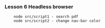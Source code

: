 ### Lesson 6 Headless browser
```
    node src/script1 - search pdf
    node src/script2 - change nav-bar color
    
```
